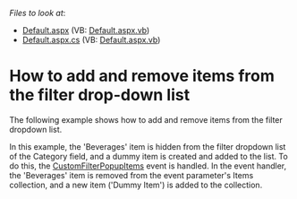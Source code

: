 <!-- default file list -->
*Files to look at*:

* [Default.aspx](./CS/ASPxPivotGrid_AddRemoveFilterItems/Default.aspx) (VB: [Default.aspx.vb](./VB/ASPxPivotGrid_AddRemoveFilterItems/Default.aspx.vb))
* [Default.aspx.cs](./CS/ASPxPivotGrid_AddRemoveFilterItems/Default.aspx.cs) (VB: [Default.aspx.vb](./VB/ASPxPivotGrid_AddRemoveFilterItems/Default.aspx.vb))
<!-- default file list end -->
# How to add and remove items from the filter drop-down list


<p>The following example shows how to add and remove items from the filter dropdown list.</p>
<p>In this example, the 'Beverages' item is hidden from the filter dropdown list of the Category field, and a dummy item is created and added to the list. To do this, the <a href="https://documentation.devexpress.com/#AspNet/DevExpressWebASPxPivotGridASPxPivotGrid_CustomFilterPopupItemstopic">CustomFilterPopupItems</a> event is handled. In the event handler, the 'Beverages' item is removed from the event parameter's Items collection, and a new item ('Dummy Item') is added to the collection.</p>

<br/>


